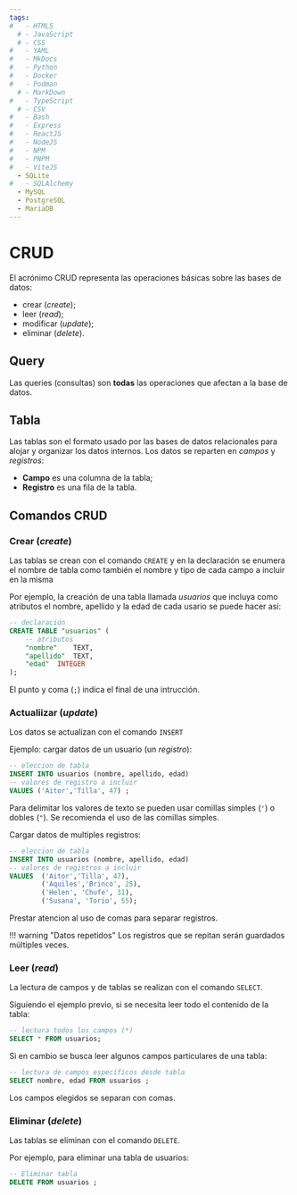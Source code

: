 ```yaml
---
tags:
#   - HTML5
  # - JavaScript
  # - CSS
#   - YAML
#   - MkDocs
#   - Python
#   - Docker
#   - Podman
  # - MarkDown
#   - TypeScript
  # - CSV
#   - Bash
#   - Express
#   - ReactJS
#   - NodeJS
#   - NPM
#   - PNPM
#   - ViteJS
  - SQLite
#   - SQLAlchemy
  - MySQL
  - PostgreSQL
  - MariaDB
---
```


# CRUD

El acrónimo CRUD representa las operaciones básicas sobre las bases de datos:

- crear (*create*);
- leer (*read*);
- modificar (*update*);
- eliminar (*delete*).


## Query

Las queries (consultas) son **todas** las operaciones que afectan a la base de datos.


## Tabla

Las tablas son el formato usado por las bases de datos relacionales para alojar y organizar los datos internos.
Los datos se reparten en *campos* y *registros*:

- **Campo** es una columna de la tabla;
- **Registro** es una fila de la tabla.


## Comandos CRUD

### Crear (*create*)


Las tablas se crean con el comando `CREATE` y en la declaración se enumera el nombre de tabla como también el nombre y tipo de cada campo a incluir en la misma

Por ejemplo, la creación de una tabla llamada *usuarios* que incluya como atributos el nombre, apellido y la edad de cada usario se puede hacer así:

```sql title="Create"
-- declaración
CREATE TABLE "usuarios" (
    -- atributos
	"nombre"	TEXT,
	"apellido"	TEXT,
	"edad"	INTEGER
);
```

El punto y coma (`;`) indica el final de una intrucción.


### Actualiizar (*update*)

Los datos se actualizan con el comando `INSERT`

Ejemplo: cargar datos de un usuario (un *registro*):

```sql title="Update - un registro"
-- eleccion de tabla
INSERT INTO usuarios (nombre, apellido, edad)
-- valores de registro a incluir
VALUES ('Aitor','Tilla', 47) ;
```

Para delimitar los valores de texto se pueden usar comillas simples (`'`) o dobles (`"`). Se recomienda el uso de las comillas simples.

Cargar datos de multiples registros:

```sql title="Update - multiples registros"
-- eleccion de tabla
INSERT INTO usuarios (nombre, apellido, edad)
-- valores de registros a incluir
VALUES 	('Aitor','Tilla', 47),
		('Aquiles','Brinco', 25),
		('Helen', 'Chufe', 31),
		('Susana', 'Torio', 55);
```

Prestar atencion al uso de comas para separar registros.

!!! warning "Datos repetidos"
    Los registros que se repitan serán guardados múltiples veces.


### Leer (*read*)


La lectura de campos y de tablas se realizan con el comando `SELECT`.

Siguiendo el ejemplo previo, si se necesita leer todo el contenido de la tabla:

```sql title="Read - tabla completa"
-- lectura todos los campos (*)
SELECT * FROM usuarios;
```

Si en cambio se busca leer algunos campos particulares de una tabla:

```sql title="Read - campos específicos"
-- lectura de campos específicos desde tabla
SELECT nombre, edad FROM usuarios ;
```
Los campos elegidos se separan con comas.


### Eliminar (*delete*)

Las tablas se eliminan con el comando `DELETE`.

Por ejemplo, para eliminar una tabla de usuarios:

```sql title="Delete - tabla completa"
-- Eliminar tabla
DELETE FROM usuarios ;
```

